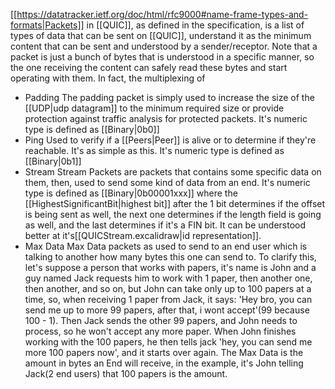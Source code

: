 [[https://datatracker.ietf.org/doc/html/rfc9000#name-frame-types-and-formats|Packets]] in [[QUIC]], as defined in the specification, is a list of types of data that can be sent on [[QUIC]], understand it as the minimum content that can be sent and understood by a sender/receptor.
Note that a packet is just a bunch of bytes that is understood in a specific manner, so the one receiving the content can safely read these bytes and start operating with them. In fact, the multiplexing of 

 * Padding
	The padding packet is simply used to increase the size of the [[UDP|udp datagram]] to the minimum required size or provide protection against traffic analysis for protected packets. It's numeric type is defined as [[Binary|0b0]]
* Ping
	Used to verify if a [[Peers|Peer]] is alive or to determine if they're reachable. It's as simple as this. It's numeric type is defined as [[Binary|0b1]]
* Stream
	Stream Packets are packets that contains some specific data on them, then, used to send some kind of data from an end. It's numeric type is defined as [[Binary|0b00001xxx]] where the [[HighestSignificantBit|highest bit]] after the 1 bit determines if the offset is being sent as well, the next one determines if the length field is going as well, and the last determines if it's a FIN bit. It can be understood better at it's[[QUICStream.excalidraw|id representation]]. 
* Max Data
	Max Data packets as used to send to an end user which is talking to another how many bytes this one can send to. To clarify this, let's suppose a person that works with papers, it's name is John and a guy named Jack requests him to work with 1 paper, then another one, then another, and so on, but John can take only up to 100 papers at a time, so, when receiving 1 paper from Jack, it says: 'Hey bro, you can send me up to more 99 papers, after that, i wont accept'(99 because 100 - 1). Then Jack sends the other 99 papers, and John needs to process, so he won't accept any more paper. When John finishes working with the 100 papers, he then tells jack 'hey, you can send me more 100 papers now', and it starts over again. The Max Data is the amount in bytes an End will receive, in the example, it's John telling Jack(2 end users) that 100 papers is the amount. 
	